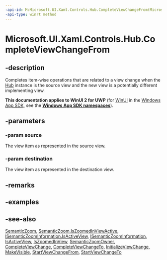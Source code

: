 ```yaml
---
-api-id: M:Microsoft.UI.Xaml.Controls.Hub.CompleteViewChangeFrom(Microsoft.UI.Xaml.Controls.SemanticZoomLocation,Microsoft.UI.Xaml.Controls.SemanticZoomLocation)
-api-type: winrt method
---
```


<!-- Method syntax
public void CompleteViewChangeFrom(Windows.UI.Xaml.Controls.SemanticZoomLocation source, Windows.UI.Xaml.Controls.SemanticZoomLocation destination)
-->

# Microsoft.UI.Xaml.Controls.Hub.CompleteViewChangeFrom

## -description
Completes item-wise operations that are related to a view change when the [Hub](hub.md) instance is the source view and the new view is a potentially different implementing view.

**This documentation applies to WinUI 2 for UWP** (for [WinUI](/windows/apps/winui/winui3/) in the [Windows App SDK](/windows/apps/windows-app-sdk/), see the **[Windows App SDK namespaces](/windows/windows-app-sdk/api/winrt/)**).

## -parameters
### -param source
The view item as represented in the source view.

### -param destination
The view item as represented in the destination view.

## -remarks

## -examples

## -see-also
[SemanticZoom](semanticzoom.md), [SemanticZoom.IsZoomedInViewActive](semanticzoom_iszoomedinviewactive.md), [ISemanticZoomInformation.IsActiveView](isemanticzoominformation_isactiveview.md), [ISemanticZoomInformation](isemanticzoominformation.md), [IsActiveView](hub_isactiveview.md), [IsZoomedInView](hub_iszoomedinview.md), [SemanticZoomOwner](hub_semanticzoomowner.md), [CompleteViewChange](hub_completeviewchange_1917507883.md), [CompleteViewChangeTo](hub_completeviewchangeto_400609881.md), [InitializeViewChange](hub_initializeviewchange_1165335344.md), [MakeVisible](hub_makevisible_497090924.md), [StartViewChangeFrom](hub_startviewchangefrom_1194830824.md), [StartViewChangeTo](hub_startviewchangeto_1278247285.md)
